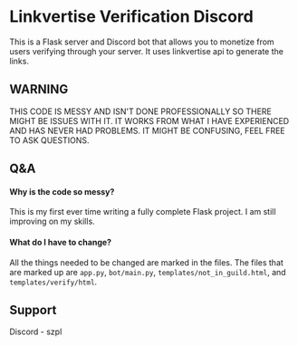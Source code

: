 
# Linkvertise Verification Discord

This is a Flask server and Discord bot that allows you to monetize from users verifying through your server. It uses linkvertise api to generate the links.




## WARNING
THIS CODE IS MESSY AND ISN'T DONE PROFESSIONALLY SO THERE MIGHT BE ISSUES WITH IT. IT WORKS FROM WHAT I HAVE EXPERIENCED AND HAS NEVER HAD PROBLEMS. IT MIGHT BE CONFUSING, FEEL FREE TO ASK QUESTIONS.



## Q&A

#### Why is the code so messy?

This is my first ever time writing a fully complete Flask project. I am still improving on my skills.

#### What do I have to change?

All the things needed to be changed are marked in the files. The files that are marked up are `app.py`, `bot/main.py`, `templates/not_in_guild.html`, and `templates/verify/html`. 




## Support

Discord - szpl

